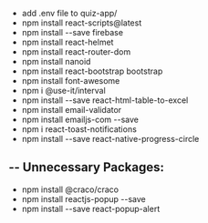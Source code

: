 - add .env file to quiz-app/
- npm install react-scripts@latest
- npm install --save firebase
- npm install react-helmet
- npm install react-router-dom
- npm install nanoid
- npm install react-bootstrap bootstrap
- npm install font-awesome
- npm i @use-it/interval
- npm install --save react-html-table-to-excel
- npm install email-validator
- npm install emailjs-com --save
- npm i react-toast-notifications
- npm install --save react-native-progress-circle

--
Unnecessary Packages:
--

- npm install @craco/craco
- npm install reactjs-popup --save
- npm install --save react-popup-alert
